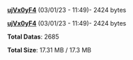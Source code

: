 [**ujVx0yF4**](/data/ujVx0yF4.txt) (03/01/23 - 11:49)- 2424 bytes

[**ujVx0yF4**](/data/ujVx0yF4.txt) (03/01/23 - 11:49)- 2424 bytes

**Total Datas**: 2685

**Total Size**: 17.31 MB / 17.3 MB